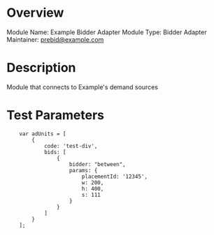 # Overview

Module Name: Example Bidder Adapter
Module Type: Bidder Adapter
Maintainer: prebid@example.com

# Description

Module that connects to Example's demand sources

# Test Parameters
```
    var adUnits = [
        {
            code: 'test-div',
            bids: [
                {
                    bidder: "between",
                    params: {
                        placementId: '12345',
                        w: 200,
                        h: 400,
                        s: 111
                    }
                }
            ]
        }
    ];
```